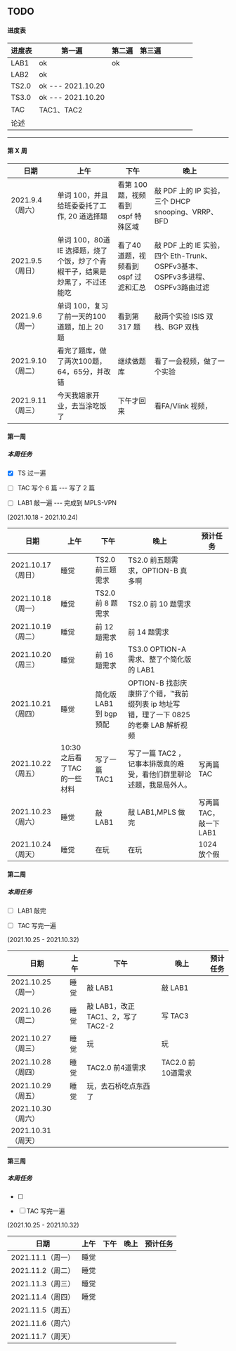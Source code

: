 ## TODO

#### 进度表

| 进度表 | 第一遍            | 第二遍 | 第三遍 |      |      |      |      |
| ------ | ----------------- | ------ | ------ | ---- | ---- | ---- | ---- |
| LAB1   | ok                | ok     |        |      |      |      |      |
| LAB2   | ok                |        |        |      |      |      |      |
| TS2.0  | ok --- 2021.10.20 |        |        |      |      |      |      |
| TS3.0  | ok --- 2021.10.20 |        |        |      |      |      |      |
| TAC    | TAC1、TAC2        |        |        |      |      |      |      |
| 论述   |                   |        |        |      |      |      |      |

------

#### 第 X 周

| 日期              | 上午                                                         | 下午                                 | 晚上                                                         |
| ----------------- | ------------------------------------------------------------ | ------------------------------------ | ------------------------------------------------------------ |
| 2021.9.4（周六）  | 单词 100，并且给班委委托了工作, 20 道选择题                  | 看第 100 题，视频看到 ospf  特殊区域 | 敲 PDF 上的 IP 实验，三个 DHCP snooping、VRRP、BFD           |
| 2021.9.5（周日）  | 单词 100，80道 IE 选择题，烧了个饭，炒了个青椒干子，结果是炒黑了，不过还能吃 | 看了40道题，视频看到 ospf 过滤和汇总 | 敲 PDF 上的 IE 实验，四个  Eth-Trunk、OSPFv3基本、OSPFv3多进程、OSPFv3路由过滤 |
| 2021.9.6（周一）  | 单词 100，复习了前一天的100  道题，加上 20 题                | 看到第 317 题                        | 敲两个实验 ISIS 双栈、BGP 双栈                               |
| 2021.9.10（周二） | 看完了题库，做了两次100题，64，65分，并改错                  | 继续做题库                           | 看了一会视频，做了一个实验                                   |
| 2021.9.11（周三） | 今天我姐家开业，去当涂吃饭了                                 | 下午才回来                           | 看FA/Vlink 视频，                                            |

#### 第一周

##### 本周任务

- [x] TS 过一遍


- [ ] TAC 写个 6 篇 --- 写了 2 篇
- [ ] LAB1 敲一遍  --- 完成到 MPLS-VPN

(2021.10.18 - 2021.10.24)

| 日期               | 上午                         | 下午                    | 晚上                                                         | 预计任务                |
| ------------------ | ---------------------------- | ----------------------- | ------------------------------------------------------------ | ----------------------- |
| 2021.10.17（周日） | 睡觉                         | TS2.0 前三题需求        | TS2.0 前五题需求，OPTION-B 真多啊                            |                         |
| 2021.10.18（周一） | 睡觉                         | TS2.0 前 8 题需求       | TS2.0 前 10 题需求                                           |                         |
| 2021.10.19（周二） | 睡觉                         | 前 12 题需求            | 前 14 题需求                                                 |                         |
| 2021.10.20（周三） | 睡觉                         | 前 16 题需求            | TS3.0 OPTION-A 需求、整了个简化版的 LAB1                     |                         |
| 2021.10.21（周四） | 睡觉                         | 简化版 LAB1 到 bgp 预配 | OPTION-B 找彭庆康排了个错，™我前缀列表 ip 地址写错，理了一下 0825 的老秦 LAB 解析视频 |                         |
| 2021.10.22（周五） | 10:30 之后看了TAC 的一些材料 | 写了一篇 TAC1           | 写了一篇 TAC2 ，记事本排版真的难受，看他们群里聊论述题，我是局外人。 | 写两篇 TAC              |
| 2021.10.23（周六） | 睡觉                         | 敲 LAB1                 | 敲 LAB1,MPLS 做完                                            | 写两篇 TAC，敲一下 LAB1 |
| 2021.10.24（周天） | 睡觉                         | 在玩                    | 在玩                                                         | 1024 放个假             |

#### 第二周

##### 本周任务

- [ ] LAB1 敲完


- [ ] TAC 写完一遍

(2021.10.25 - 2021.10.32)

| 日期               | 上午 | 下午                              | 晚上              | 预计任务 |
| ------------------ | ---- | --------------------------------- | ----------------- | -------- |
| 2021.10.25（周一） | 睡觉 | 敲 LAB1                           | 敲 LAB1           |          |
| 2021.10.26（周二） | 睡觉 | 敲 LAB1，改正TAC1、2，写了 TAC2-2 | 写 TAC3           |          |
| 2021.10.27（周三） | 睡觉 | 玩                                | 玩                |          |
| 2021.10.28（周四） | 睡觉 | TAC2.0 前4道需求                  | TAC2.0 前10道需求 |          |
| 2021.10.29（周五） | 睡觉 | 玩，去石桥吃点东西了              |                   |          |
| 2021.10.30（周六） |      |                                   |                   |          |
| 2021.10.31（周天） |      |                                   |                   |          |

#### 第三周

##### 本周任务

- [ ] 


- [ ] TAC 写完一遍

(2021.10.25 - 2021.10.32)

| 日期              | 上午 | 下午 | 晚上 | 预计任务 |
| ----------------- | ---- | ---- | ---- | -------- |
| 2021.11.1（周一） | 睡觉 |      |      |          |
| 2021.11.2（周二） | 睡觉 |      |      |          |
| 2021.11.3（周三） | 睡觉 |      |      |          |
| 2021.11.4（周四） | 睡觉 |      |      |          |
| 2021.11.5（周五） |      |      |      |          |
| 2021.11.6（周六） |      |      |      |          |
| 2021.11.7（周天） |      |      |      |          |

